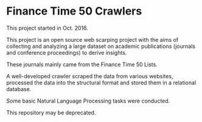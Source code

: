 # Finance Time 50 Crawlers
This project started in Oct. 2016. 

This project is an open source web scarping project with the aims of collecting and analyzing a large dataset on academic publications (journals and conference proceedings) to derive insights. 

These journals mainly came from the Finance Time 50 Lists. 

A well-developed crawler scraped the data from various websites, processed the data into the structural format and stored them in a relational database. 

Some basic Natural Language Processing tasks were conducted.

This repository may be deprecated.